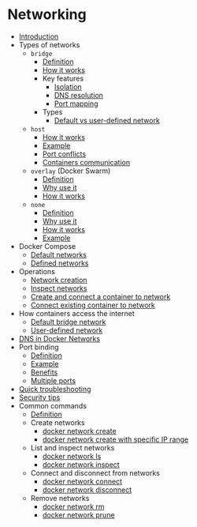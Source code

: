 # Networking

- [Introduction](intro/intro.md)
- Types of networks
  - `bridge`
    - [Definition](type/bridge/definition/definition.md)
    - [How it works](type/bridge/how-work/how_work.md)
    - Key features
      - [Isolation](type/bridge/key-feature/isolation/isolation.md)
      - [DNS resolution](type/bridge/key-feature/dns-resolution/dns_resolution.md)
      - [Port mapping](type/bridge/key-feature/port-mapping/port_mapping.md)
    - Types 
      - [Default vs user-defined network](type/bridge/type/default-vs-user/default_vs_user.md)
  - `host`
    - [How it works](type/host/how-work/how_work.md)
    - [Example](type/host/example/example.md)
    - [Port conflicts](type/host/port-conflict/port_conflict.md)
    - [Containers communication](type/host/communication/communication.md)
  - `overlay` (Docker Swarm)
    - [Definition](type/overlay/definition/definition.md)
    - [Why use it](type/overlay/why-use/why_use.md)
    - [How it works](type/overlay/how-work/how_work.md)
  - `none`
    - [Definition](type/none/definition/definition.md)
    - [Why use it](type/none/why-use/why_use.md)
    - [How it works](type/none/how-work/how_work.md)
    - [Example](type/none/example/example.md)
- Docker Compose 
  - [Default networks](docker-compose/default/default.md)
  - [Defined networks](docker-compose/defined/defined.md)
- Operations
  - [Network creation](operation/creation/creation.md)
  - [Inspect networks](operation/inspect/inspect.md)
  - [Create and connect a container to network](operation/connect/connect.md)
  - [Connect existing container to network](operation/connect-existing/connect-existing.md)
- How containers access the internet
  - [Default bridge network](access-internet/default-bridge/default_bridge.md)
  - [User-defined network](access-internet/user-defined/user_defined.md)
- [DNS in Docker Networks](dns/dns.md)
- Port binding
  - [Definition](port-binding/definition/definition.md)
  - [Example](port-binding/example/example.md)
  - [Benefits](port-binding/benefit/benefit.md)
  - [Multiple ports](port-binding/multiple-port/multiple_port.md)
- [Quick troubleshooting](troubleshooting/troubleshooting.md)
- [Security tips](security-tip/security_tip.md)
- Common commands
  - [Definition](common-command/definition/definition.md) 
  - Create networks
    - [docker network create](common-command/create/network-create/network_create.md)
    - [docker network create with specific IP range](common-command/create/network-create-ip/network_create_ip.md)
  - List and inspect networks
    - [docker network ls](common-command/list-inspect/network-ls/network_ls.md)
    - [docker network inspect](common-command/list-inspect/network-inspect/network_inspect.md)
  - Connect and disconnect from networks
    - [docker network connect](common-command/connect-disconnect/network-connect/network_connect.md)
    - [docker network disconnect](common-command/connect-disconnect/network-disconnect/network_disconnect.md)
  - Remove networks
    - [docker network rm](common-command/remove/network-rm/network_rm.md)
    - [docker network prune](common-command/remove/network-prune/network_prune.md)
